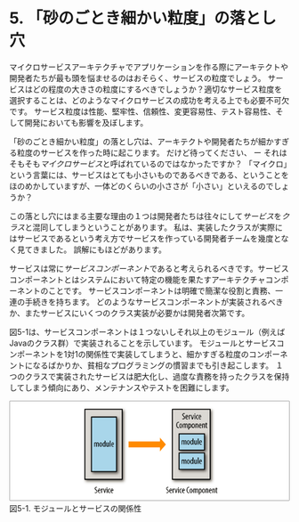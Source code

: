 # 5. 「砂のごとき細かい粒度」の落とし穴

マイクロサービスアーキテクチャでアプリケーションを作る際にアーキテクトや開発者たちが最も頭を悩ませるのはおそらく、サービスの粒度でしょう。
サービスはどの程度の大きさの粒度にするべきでしょうか？適切なサービス粒度を選択することは、どのようなマイクロサービスの成功を考える上でも必要不可欠です。
サービス粒度は性能、堅牢性、信頼性、変更容易性、テスト容易性、そして開発においても影響を及ぼします。

「砂のごとき細かい粒度」の落とし穴は、アーキテクトや開発者たちが細かすぎる粒度のサービスを作った時に起こります。
だけど待ってください、 ー それはそもそも*マイクロサービス*と呼ばれているのではなかったですか？
「マイクロ」という言葉には、サービスはとても小さいものであるべきである、ということをほのめかしていますが、一体どのくらいの小ささが「小さい」といえるのでしょうか？

この落とし穴にはまる主要な理由の１つは開発者たちは往々にして*サービス*を*クラス*と混同してしまうということがあります。
私は、実装したクラスが実際にはサービスであるという考え方でサービスを作っている開発者チームを幾度となく見てきました。
誤解にもほどがあります。

サービスは常に*サービスコンポーネント*であると考えられるべきです。サービスコンポーネントとはシステムにおいて特定の機能を果たすアーキテクチャコンポーネントのことです。
サービスコンポーネントは明確で簡潔な役割と責務、一連の手続きを持ちます。
どのようなサービスコンポーネントが実装されるべきか、またサービスにいくつのクラス実装が必要かは開発者次第です。


図5-1は、サービスコンポーネントは１つないしそれ以上のモジュール（例えばJavaのクラス群）で実装されることを示しています。
モジュールとサービスコンポーネントを1対1の関係性で実装してしまうと、細かすぎる粒度のコンポーネントになるばかりか、貧相なプログラミングの慣習までも引き起こします。
１つのクラスで実装されたサービスは肥大化し、過度な責務を持ったクラスを保持してしまう傾向にあり、メンテナンスやテストを困難にします。

![モジュールとサービスの関係性](img/5-1.png)
図5-1. モジュールとサービスの関係性

